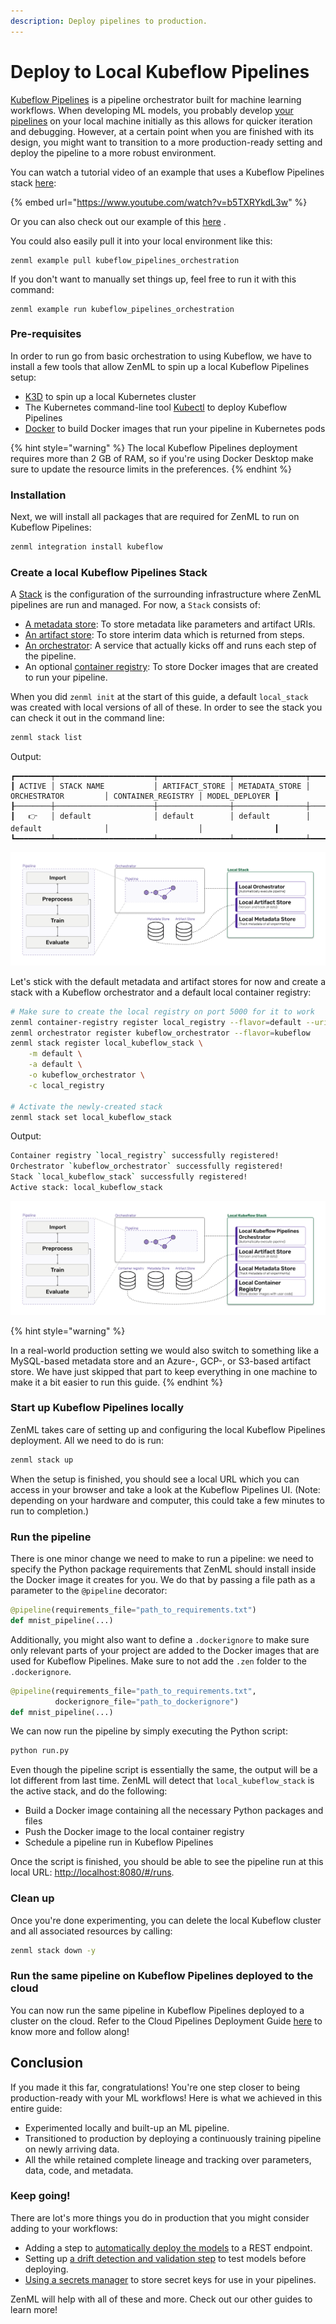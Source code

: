 ```yaml
---
description: Deploy pipelines to production.
---
```


# Deploy to Local Kubeflow Pipelines

[Kubeflow Pipelines](https://www.kubeflow.org/docs/components/pipelines/introduction/)
is a pipeline
orchestrator built for machine learning workflows. When developing ML models,
you probably
develop [your pipelines](../developer-guide/getting_started.md#pipeline) on
your local machine initially as this allows for quicker iteration and debugging.
However, at a certain point when you
are finished with its design, you might want to transition to a more
production-ready setting and deploy the pipeline
to a more robust environment.

You can watch a tutorial video of an example that uses a Kubeflow Pipelines
stack [here](https://www.youtube.com/watch?v=b5TXRYkdL3w):

{% embed url="https://www.youtube.com/watch?v=b5TXRYkdL3w" %}

Or you can also check out our example of
this [here](https://github.com/zenml-io/zenml/tree/main/examples/kubeflow_pipelines_orchestration)
.

You could also easily pull it into your local environment like this:

```shell
zenml example pull kubeflow_pipelines_orchestration
```

If you don't want to manually set things up, feel free to run it with this
command:

```shell
zenml example run kubeflow_pipelines_orchestration
```

### Pre-requisites

In order to run go from basic orchestration to using Kubeflow, we have to
install a few tools that allow ZenML to spin
up a local Kubeflow Pipelines setup:

* [K3D](https://k3d.io/v5.2.1/#installation) to spin up a local Kubernetes
  cluster
* The Kubernetes command-line
  tool [Kubectl](https://kubernetes.io/docs/tasks/tools/#kubectl) to deploy
  Kubeflow
  Pipelines
* [Docker](https://docs.docker.com/get-docker/) to build Docker images that run
  your pipeline in Kubernetes pods

{% hint style="warning" %}
The local Kubeflow Pipelines deployment requires more than 2 GB of RAM, so if
you're using Docker Desktop make sure to
update the resource limits in the preferences.
{% endhint %}

### Installation

Next, we will install all packages that are required for ZenML to run on
Kubeflow Pipelines:

```bash
zenml integration install kubeflow
```

### Create a local Kubeflow Pipelines Stack

A [Stack](../introduction/core-concepts.md#stack) is the configuration of the
surrounding infrastructure where ZenML pipelines
are run and managed. For now, a `Stack` consists of:

* [A metadata store](../introduction/core-concepts.md#metadata-store): To store
  metadata like parameters and artifact URIs.
* [An artifact store](../introduction/core-concepts.md#artifact-store): To store
  interim data which is returned from steps.
* [An orchestrator](../introduction/core-concepts.md#orchestrator): A service
  that actually kicks off and runs each step of the pipeline.
* An
  optional [container registry](../introduction/core-concepts.md#container-registry):
  To store Docker images that are created to run your pipeline.

When you did `zenml init` at the start of this guide, a default `local_stack`
was created with local versions of all of
these. In order to see the stack you can check it out in the command line:

```bash
zenml stack list
```

Output:

```
┏━━━━━━━━┯━━━━━━━━━━━━━━━━━━━━━━┯━━━━━━━━━━━━━━━━┯━━━━━━━━━━━━━━━━┯━━━━━━━━━━━━━━━━━━━━━━┯━━━━━━━━━━━━━━━━━━━━┯━━━━━━━━━━━━━━━━┓
┃ ACTIVE │ STACK NAME           │ ARTIFACT_STORE │ METADATA_STORE │ ORCHESTRATOR         │ CONTAINER_REGISTRY │ MODEL_DEPLOYER ┃
┠────────┼──────────────────────┼────────────────┼────────────────┼──────────────────────┼────────────────────┼────────────────┨
┃   👉   │ default              │ default        │ default        │ default              │                    │                ┃
┗━━━━━━━━┷━━━━━━━━━━━━━━━━━━━━━━┷━━━━━━━━━━━━━━━━┷━━━━━━━━━━━━━━━━┷━━━━━━━━━━━━━━━━━━━━━━┷━━━━━━━━━━━━━━━━━━━━┷━━━━━━━━━━━━━━━━┛
```

![Your local stack when you start.](../assets/localstack.png)

Let's stick with the default metadata and artifact stores for now and create a
stack with a Kubeflow orchestrator and a
default local container registry:

```bash
# Make sure to create the local registry on port 5000 for it to work 
zenml container-registry register local_registry --flavor=default --uri=localhost:5000 
zenml orchestrator register kubeflow_orchestrator --flavor=kubeflow
zenml stack register local_kubeflow_stack \
    -m default \
    -a default \
    -o kubeflow_orchestrator \
    -c local_registry

# Activate the newly-created stack
zenml stack set local_kubeflow_stack
```

Output:

```bash
Container registry `local_registry` successfully registered!
Orchestrator `kubeflow_orchestrator` successfully registered!
Stack `local_kubeflow_stack` successfully registered!
Active stack: local_kubeflow_stack
```

![Your stack with a Kubeflow Pipelines Orchestrator](../assets/localstack-with-kubeflow-orchestrator.png)

{% hint style="warning" %}

In a real-world production setting we would also switch to something like a
MySQL-based metadata store and an Azure-, GCP-, or S3-based
artifact store. We have just skipped that part to keep everything in one machine
to make it a bit easier to run this
guide.
{% endhint %}

### Start up Kubeflow Pipelines locally

ZenML takes care of setting up and configuring the local Kubeflow Pipelines
deployment. All we need to do is run:

```bash
zenml stack up
```

When the setup is finished, you should see a local URL which you can access in
your browser and take a look at the
Kubeflow Pipelines UI. (Note: depending on your hardware and computer, this
could take a few minutes to run to completion.)

### Run the pipeline

There is one minor change we need to make to run a pipeline: we need to specify
the Python
package requirements that ZenML should install inside the Docker image it
creates for you. We do that by passing a file
path as a parameter to the `@pipeline` decorator:

```python
@pipeline(requirements_file="path_to_requirements.txt")
def mnist_pipeline(...)
```

Additionally, you might also want to define a `.dockerignore` to make sure only
relevant parts of your
project are added to the Docker images that are used for Kubeflow Pipelines.
Make sure to not add the `.zen`
folder to the `.dockerignore`.

```python
@pipeline(requirements_file="path_to_requirements.txt",
          dockerignore_file="path_to_dockerignore")
def mnist_pipeline(...)
```

We can now run the pipeline by simply executing the Python script:

```bash
python run.py
```

Even though the pipeline script is essentially the same, the output will be a
lot different from last time. ZenML will
detect that `local_kubeflow_stack` is the active stack, and do the following:

* Build a Docker image containing all the necessary Python packages and files
* Push the Docker image to the local container registry
* Schedule a pipeline run in Kubeflow Pipelines

Once the script is finished, you should be able to see the pipeline run at this
local URL: [http://localhost:8080/#/runs](http://localhost:8080/#/runs).

### Clean up

Once you're done experimenting, you can delete the local Kubeflow cluster and
all associated resources by calling:

```bash
zenml stack down -y
```

### Run the same pipeline on Kubeflow Pipelines deployed to the cloud

You can now run the same pipeline in Kubeflow Pipelines deployed to a cluster on
the cloud.
Refer to the Cloud Pipelines Deployment
Guide [here](../../features/guide-aws-gcp-azure.md) to know more and follow
along!

## Conclusion

If you made it this far, congratulations! You're one step closer to being
production-ready with your ML workflows! Here
is what we achieved in this entire guide:

* Experimented locally and built-up an ML pipeline.
* Transitioned to production by deploying a continuously training pipeline on
  newly arriving data.
* All the while retained complete lineage and tracking over parameters, data,
  code, and metadata.

### Keep going!

There are lot's more things you do in production that you might consider adding
to your workflows:

* Adding a step
  to [automatically deploy the models](../stack_components/model_deployer.md) to
  a REST endpoint.
* Setting
  up [a drift detection and validation step](../advanced_guide/drift_detection.md)
  to test models before deploying.
* [Using a secrets manager](../advanced_guide/secrets.md) to store secret keys
  for use in your pipelines.

ZenML will help with all of these and more. Check out our other guides to learn
more!

